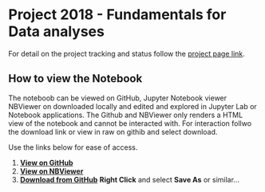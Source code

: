 # Project 2018 - Fundamentals for Data analyses

For detail on the project tracking and status follow the [project page link](https://github.com/G00364778/52446_project/projects/1).


## How to view the Notebook

The noteboob can be viewed on GitHub, Jupyter Notebook viewer NBViewer on downloaded locally and edited and explored in Jupyter Lab or Notebook applications. The Github and NBViewer only renders a HTML view of the notebook and cannot be interacted with. For interaction follwo the download link or view in raw on githib and select download.

Use the links below for ease of access.

1. __[View on GitHub](the_box_plot.ipynb)__ 
1. __[View on NBViewer](https://nbviewer.jupyter.org/github/G00364778/52446_project/blob/master/the_box_plot.ipynb)__ 
1. __[Download from GitHub](https://raw.githubusercontent.com/G00364778/52446_project/master/the_box_plot.ipynb)__ __Right Click__ and select __Save As__ or similar...
